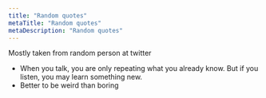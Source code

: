 ```yaml
---
title: "Random quotes"
metaTitle: "Random quotes"
metaDescription: "Random quotes"
---
```


Mostly taken from random person at twitter

- When you talk, you are only repeating what you already know. But if you listen, you may learn something new.
- Better to be weird than boring
